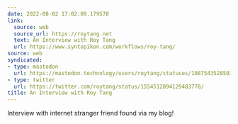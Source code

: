 ```yaml
---
date: 2022-08-02 17:02:09.179578
link:
  source: web
  source_url: https://roytang.net
  text: An Interview with Roy Tang
  url: https://www.syntopikon.com/workflows/roy-tang/
source: web
syndicated:
- type: mastodon
  url: https://mastodon.technology/users/roytang/statuses/108754352850342307
- type: twitter
  url: https://twitter.com/roytang/status/1554512894129483778/
title: An Interview with Roy Tang
---
```


Interview with internet stranger friend found via my blog!